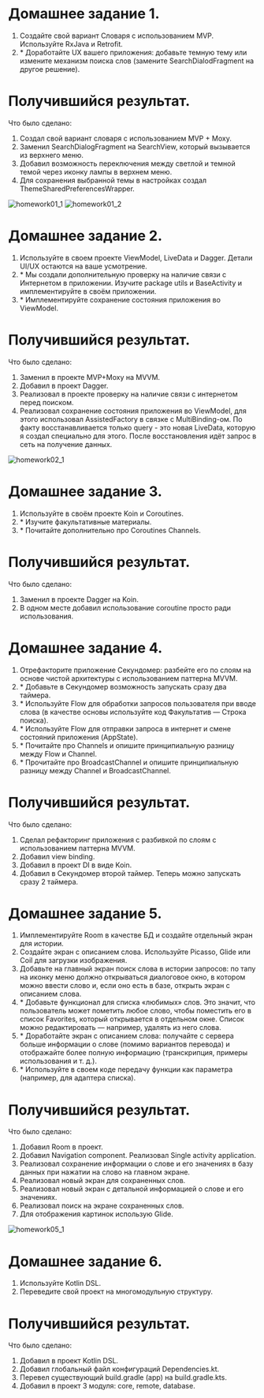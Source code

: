 # Домашнее задание 1.
1. Создайте свой вариант Словаря с использованием MVP. Используйте RxJava и Retrofit.
2. \* Доработайте UX вашего приложения: добавьте темную тему или измените механизм поиска слов (замените SearchDialodFragment на другое решение).

# Получившийся результат.

Что было сделано:
1. Создал свой вариант словаря с использованием MVP + Moxy. 
2. Заменил SearchDialogFragment на SearchView, который вызывается из верхнего меню.
3. Добавил возможность переключения между светлой и темной темой через иконку лампы в верхнем меню.
4. Для сохранения выбранной темы в настройках создал ThemeSharedPreferencesWrapper. 

![homework01_1](images/homework01_1.gif) 
![homework01_2](images/homework01_2.png) 

# Домашнее задание 2.
1. Используйте в своем проекте ViewModel, LiveData и Dagger. Детали UI/UX остаются на ваше усмотрение.
2. \* Мы создали дополнительную проверку на наличие связи с Интернетом в приложении. Изучите package utils и BaseActivity и имплементируйте в своём приложении.
3. \* Имплементируйте сохранение состояния приложения во ViewModel.

# Получившийся результат.

Что было сделано:
1. Заменил в проекте MVP+Moxy на MVVM.
2. Добавил в проект Dagger.
3. Реализовал в проекте проверку на наличие связи с интернетом перед поиском.
4. Реализовал сохранение состояния приложения во ViewModel, для этого использовал AssistedFactory в связке с MultiBinding-ом. По факту восстанавливается только query - это новая LiveData, которую я создал специально для этого. После восстановления идёт запрос в сеть на получение данных. 

![homework02_1](images/homework02_1.gif) 

# Домашнее задание 3.
1. Используйте в своём проекте Koin и Coroutines.
2. \* Изучите факультативные материалы.
3. \* Почитайте дополнительно про Coroutines Channels.

# Получившийся результат.

Что было сделано:
1. Заменил в проекте Dagger на Koin.
2. В одном месте добавил использование coroutine просто ради использования.

# Домашнее задание 4.
1. Отрефакторите приложение Секундомер: разбейте его по слоям на основе чистой архитектуры с использованием паттерна MVVM.
2. \* Добавьте в Секундомер возможность запускать сразу два таймера.
3. \* Используйте Flow для обработки запросов пользователя при вводе слова (в качестве основы используйте код Факультатив — Строка поиска).
4. \* Используйте Flow для отправки запроса в интернет и смене состояний приложения (AppState).
5. \* Почитайте про Channels и опишите принципиальную разницу между Flow и Channel.
6. \* Прочитайте про BroadcastChannel и опишите принципиальную разницу между Channel и BroadcastChannel.

# Получившийся результат.

Что было сделано:
1. Сделал рефакторинг приложения с разбивкой по слоям с использованием паттерна MVVM.
2. Добавил view binding.
3. Добавил в проект DI в виде Koin.
4. Добавил в Секундомер второй таймер. Теперь можно запускать сразу 2 таймера.

# Домашнее задание 5.
1. Имплементируйте Room в качестве БД и создайте отдельный экран для истории.
2. Создайте экран с описанием слова. Используйте Picasso, Glide или Coil для загрузки изображения.
3. Добавьте на главный экран поиск слова в истории запросов: по тапу на иконку меню должно открываться диалоговое окно, в котором можно ввести слово и, если оно есть в базе, открыть экран с описанием слова.
4. \* Добавьте функционал для списка «любимых» слов. Это значит, что пользователь может пометить любое слово, чтобы поместить его в список Favorites, который открывается в отдельном окне. Список можно редактировать — например, удалять из него слова.
5. \* Доработайте экран с описанием слова: получайте с сервера больше информации о слове (помимо вариантов перевода) и отображайте более полную информацию (транскрипция, примеры использования и т. д.).
6. \* Используйте в своем коде передачу функции как параметра (например, для адаптера списка).

# Получившийся результат.

Что было сделано:
1. Добавил Room в проект.
2. Добавил Navigation component. Реализовал Single activity application.
3. Реализовал сохранение информации о слове и его значениях в базу данных при нажатии на слово на главном экране.
4. Реализовал новый экран для сохраненных слов.
5. Реализовал новый экран с детальной информацией о слове и его значениях.
6. Реализовал поиск на экране сохраненных слов.
7. Для отображения картинок использую Glide.

![homework05_1](images/homework05_1.gif) 

# Домашнее задание 6.
1. Используйте Kotlin DSL.
2. Переведите свой проект на многомодульную структуру.

# Получившийся результат.

Что было сделано:
1. Добавил в проект Kotlin DSL.
2. Добавил глобальный файл конфигураций Dependencies.kt. 
3. Перевел существующий build.gradle (app) на build.gradle.kts.
4. Добавил в проект 3 модуля: core, remote, database.